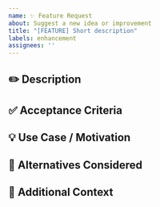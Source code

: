 ```yaml
---
name: ✨ Feature Request
about: Suggest a new idea or improvement
title: "[FEATURE] Short description"
labels: enhancement
assignees: ''
---
```


## ✏️ Description
<!-- Clearly describe the new feature or improvement you’d like to see. -->
<!-- Proposed Solution: How do you think this should work? -->

## ✅ Acceptance Criteria
<!-- What needs to be done for this feature to be considered complete? -->

## 💡 Use Case / Motivation
<!-- Why is this feature important? Who will benefit from it? -->

## 🔄 Alternatives Considered
<!-- Any alternative solutions or workarounds you’ve thought about? -->

## 📎 Additional Context
<!-- Add any other details, mockups, or screenshots here. -->
